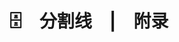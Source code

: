 ---
title: 🗄&emsp;分割线&emsp;|&emsp;附录
key: test
excerpt_separator: <!--more-->
excerpt_type: html # text (default), html
lightbox: true
pageview: true
coding: UTF-8
---  